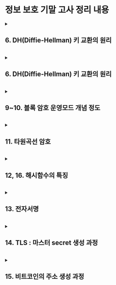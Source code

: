 # 정보 보호 기말 고사 정리 내용

<details>
<summary><h2>6. DH(Diffie-Hellman) 키 교환의 원리</h2></summary>

### 교환 개념 요약
**두 당사자(앨리스, 밥)** 가 서로의 비밀키를 공개하지 않고도 공유된 비밀키(Session Key)를 안전하게 합의할 수 있도록 하는 방법
<br>
- 큰 소수 p (prime number)
- 원시근 g (primtive root mod p)
p, g 모두 공개값

<br>
<br>



### 수학적 원리

1. 앨리스와와 밥은 둘 다 p, g를 알고 있음
2. 앨리스는 비밀값 a를 생성하고 A = g^a mod p를 계산해 밥에게 전송 (이걸 half-key 또는 공개키 라고 부름)
3. 밥은 비밀값 b를 생성하고 B = g^b mod p를 계산해 앨리스에게 전송
4. 이제 둘 다 상대방의 공개키와 자신의 비밀값으로 공유키 계산
  - 앨리스 : K = B^a mod p = (g^b)^a = g^(ab) mod p
  - 밥 : K = A^b mod p = (g^a)^b = g^(ab) mod p
<br>
<br>

- 결론적으로 둘은 같은 K (공유키)를 가짐
- 공격자는 중간에 A와 B는 알 수 있지만 a 또는 b는 알 수 없음
- 이는 이산대수 문제(Discrete Logarithm Problem, DLP)가 어렵기 때문임

<br>
<br>

### 키 교환 예시
- p = 13, g = 2
- 앨리스 비밀키 A = 9 → RA = g^9 mod 13 = 2^9 mod 13 = 6
- 밥 비밀키 B = 7 → RB = g^7 mod 13 = 2^7 mod 13 = 11
- 공유 키 계산 방법
  - K = RB^A mod p = 11^9 mod 13 = 6
  - K = RA^B mod p = 6^7 mod 13 = 6
- 둘 다 K = 6이란 공유키를 갖음

<br>
<br>

### 안전한 이유
- 공격자는 g, p, RA, RB를 볼 수 있지만 a 또는 b는 알 수 없음
- 왜냐하면 g^x mod p = y일 때, x를 찾는 건 **DLP(이산대수 문제)** 로 매우 어렵기 때문

<br>
<br>

### ElGamal과의 관계
- ElGamal 암호 방식은 DH 키 교환을 기반으로 만들어 짐
- ElGamal은 여기에 메시지를 암호화하는 방식을 덧붙인 것 뿐

<br>
<br>

### 요약

| 항목 | 설명 |
|:----:|:-----|
|목적|	공개 채널에서 안전하게 공유 비밀키를 생성|
|기반|이산대수 문제 (Discrete Log Problem, DLP)|
|공개값|	큰 소수 p, 원시근 g|
|비공개값|앨리스의 비밀 a, 밥의 비밀 b|
|공유키 계산|g^ab mod p (서로 다른 방식으로 동일 결과 도출)|
|보안성|g^x mod p = y일 때, x를 유추하는 것이 어렵다는 수학적 성질|
|활용|ElGamal, SSL/TLS, IPSec, PGP, ECDH 등|



</details>
  
<br>


<details>
<summary><h2>6. DH(Diffie-Hellman) 키 교환의 원리</h2></summary>

### 기본 개념
- 비대칭키 암호 방식 (공개키 암호)
  - 암호화 : 공개키 사용
  - 복호화 : 개인키 사용
  - 대칭키보다 느리지만, 키 공유 문제 해결
- 보안 기반 : 소인수 분해의 어려움 (큰 수 N을 두 소수 p, q로 나누는 것이 매우 어려움)

<br>

### RSA 키 생성 과정
1. 소수 p, q 선택
- 서로 다른 두 큰 소수 선택 (예 : p=61, q=53)

2. N 계산
- N = p × q (예 : N = 61×53 = 3233)

3. φ(N) 계산 (Euler의 토션 함수)
- φ(N) = (p−1)(q−1) (예 : φ(N) = 60×52 = 3120)

4. 공개 지수 E 선택
- 1 < E < φ(N) 이고, E와 φ(N)이 서로소 (예 : E = 17)

5. 개인 지수 D 계산
- D × E mod φ(N) = 1 (곱셈 역원) (예 : D = 2753)

6. 키 구성
- 공개키: (N, E)
- 개인키: (N, D)

<br>

### RSA 암호화/복호화 공식
- 암호화 : C = P^E mod N
- 복호화 : P = C^D mod N
- P : 평문, C : 암호문, E : 공개 지수, D : 개인 지수, N : 모듈러

<br>

### RSA의 특징 및 장단점

- 장점
  - 키 배송 문제 해결 (비대칭 구조)
  - 디지털 서명 가능
- 단점
  - 연산 느림 (대칭보다 느림)
  - 동일 평문은 동일 암호문 → 패딩 필요 (OAEP)

<br>

### RSA 보안 관련 핵심 개념
- Trapdoor 함수 : E는 공개되어도 D는 구하기 어려움
- 중간자 공격(MITM) 방지 필요 → 공개키 인증서 필요
- 패딩 (RSA-OAEP) : 입력에 난수 추가 → 동일 평문 다른 암호문

</details>
  
<br>



<details>
<summary><h2>9~10. 블록 암호 운영모드 개념 정도</h2></summary>

### 1. ECB (Electronic Code Book)
- 원리 : 각 블록을 독립적으로 암호화
- 암호화식 : Ci = E(K, Pi)
- 장점 : 병렬 처리 가능, 구현 쉬움
- 단점 : 동일 평문 → 동일 암호문 → 패턴 유출, 보안 매우 취약
- 예시 : 이미지 파일을 암호화해도 윤곽이 보임
- **안전하지 않음 절대 사용 불가**

<br>

### 2. CBC (Cipher Block Chaining)
- 원리 : 이전 암호문과 XOR 후 암호화
- 암호화식 : Ci = E(K, Pi ⊕ Ci-1) (C0 = IV)
- 복호화식 : Pi = D(K, Ci) ⊕ Ci-1
- 초기값(IV) : 반드시 필요. 동일해야 복호화 가능
- 장점 : 동일한 평문이라도 다른 암호문 생성 (패턴 깨짐)
- 단점 : 암호화 시 병렬처리 X (복호화는 가능), 에러 전파 있음
- TLS/SSL 등 실제 시스템에서 사용됨

<br>

### 3. CFB (Cipher Feedback)
- 원리 : 암호문을 피드백하여 다음 블록 암호화
- 암호화식 : Ci = Pi ⊕ E(K, Ci-1)
- 복호화식 : Pi = Ci ⊕ E(K, Ci-1)
- 장점 : 패딩 불필요, 스트림 암호처럼 작동
- 단점 : 병렬처리 X, 재전송 공격에 취약
- 현재는 거의 사용 X

<br>

### 4. OFB (Output Feedback)
- 원리 : 암호 알고리즘의 출력을 다시 입력 → 키스트림 생성
- 암호화식 : Ci = Pi ⊕ Oi (Oi = E(K, Oi-1))
- 복호화식 : 동일 (대칭)
- 장점 : 암호화·복호화 구조 동일, 오류 전파 없음
- 단점 : 암호문 블록이 반복되면 키스트림도 반복됨 (보안 취약)
- 실사용 비권장

<br>

### 5. CTR (Counter Mode)
- 원리: nonce + counter → 암호화 → 키스트림 생성
- 암호화/복호화: Ci = Pi ⊕ E(K, counter_i)
- 장점
  - 병렬 처리 가능 (암·복호화 모두)
  - 스트림 암호처럼 빠르고 효율적
  - 패딩 불필요
  - 키스트림 미리 생성 가능
- 최신 암호화 표준에서 가장 권장되는 방식 (TLS 1.3 포함)



</details>
  
<br>


<details>
<summary><h2>11. 타원곡선 암호</h2></summary>

### 기본 개념
- 타원곡선 암호(ECC)는 이산대수 문제(DLP)의 변형인 타원곡선 이산대수 문제(ECDLP)를 기반으로 한 공개키 암호
- CC는 RSA보다 작은 키 길이로도 동등한 보안성을 제공함

<br>

### 핵심 개념 : ECDLP
- Q = k × G일 때, G와 Q가 주어져도 k를 구하는 건 매우 어려움
- 이게 Elliptic Curve Discrete Logarithm Problem (ECDLP)

<br>

### ECC 암호 방식의 주요 활용

|구분|내용|
|:---:|:---|
|ECDH|타원곡선 기반의 키 교환 (Diffie-Hellman 응용)|
|ECDSA|디지털 서명 방식|
|ECIES|타원곡선 통합 암호화 방식 (평문 암호화 지원)|

<br>

### ECC 장점
- 짧은 키 길이로도 강한 보안 제공
  - 예 : RSA 2048bit ≈ ECC 224bit
- 연산 속도 빠름, 자원 절약 (모바일/IoT에 적합)
- 전자서명, 세션 키 생성, 블록체인에 많이 활용

</details>
  
<br>

<details>
<summary><h2>12, 16. 해시함수의 특징</h2></summary>

### 해시 함수(Hash Function)의 특징

#### 1. 일방향성 (One-Way Property)
- 입력값(M)으로부터 해시값 h(M)을 쉽게 계산할 수 있지만,
- 해시값 h(M)으로부터 입력값 M을 역으로 구하는 것은 불가능에 가까움 (Preimage resistance).

<br>

#### 2. 고정 길이 출력
- 입력값 크기(1비트 ~ 1GB)는 상관없이, 출력은 항상 고정된 길이 (예: SHA-256 → 256비트).
- 이 고정된 해시값이 디지털 지문 역할.

<br>

#### 3. 빠른 계산 속도
- 어떤 크기의 메시지든지 해시값 계산이 빠름.
- 파일 무결성 검사, 디지털 서명 등 실시간 처리에 적합.

<br>

#### 4. 민감한 변화 반응 (Avalanche Effect)
- 입력값이 1비트만 바뀌어도 완전히 다른 해시값이 나옴.
- 변경 여부를 확실하게 감지할 수 있음.

<br>

#### 5. 충돌 저항성 (Collision Resistance)
- 약한 충돌 내성 (Weak Collision Resistance)
  - M과 h(M)을 알고 있을 때, h(M) = h(M′) 인 M′ ≠ M을 찾는 것이 어려움.
- 강한 충돌 내성 (Strong Collision Resistance)
  - 서로 다른 두 입력 M, M′에 대해 h(M) = h(M′)이 되도록 하는 것이 매우 어려움.


<br>

#### 6. 무결성 검증에 사용
- 데이터를 직접 비교하지 않고도 해시값으로 파일이나 메시지의 위변조 여부를 판별 가능.
- 예: 다운로드 파일, 암호화된 패스워드 확인 등.


<br>

#### 7. 비밀번호 저장에 사용
- 비밀번호를 해시값으로 변환해서 저장 → 원래 비밀번호는 저장하지 않음.
- 해킹 당해도 역으로 해시 풀기 어려움.

<br>

#### 8. 전자서명, 인증서, 블록체인 등 활용
- 메시지 인증코드(MAC), 디지털 서명, TLS, 블록체인 거래 해시 등 보안 분야 핵심 기술.

</details>
  
<br>

<details>
<summary><h2>13. 전자서명</h2></summary>

### 전자 서명이란

- 디지털 환경에서 사람의 서명 역할
- 수신자가 송신자를 신뢰할 수 있게 해줌
- 위조 방지 + 부인 방지 기능 포함

<br>
<br>

### 목적

|보안 속성|설명|
|:---:|:---|
|무결성|메시지가 중간에 바뀌지 않았다는 증거|
|인증|서명자가 누구인지 검증 가능|
|부인 방지|서명 후 부인 불가|

<br>
<br>

### MAC과 서명의 차이

|항목|MAC|전자 서명|
|:---:|:---:|:---:|
|키|공유 키 사용|비대칭 키 사용|
|부인방지|불가|가능|
|제3자 검증|불가|가능|
|사용 방식|HMAC|RSA/DSA/ECDSA 등|

<br>
<br>

### 동작 원리

- 서명
  - 메시지 작성
  - 메시지 -> 해시 값 계산
  - 해시 값 -> 개인키로 암호화 (이게 전자 서명임)
- 검증
  - 메시지 -> 해시 값 계산
  - 전자 서명 -> 공개키로 복호화 -> 복호화된 해시 값 비교
  - 같으면 무결성 + 인증 + 부인 방지 성립

<br>
<br>

### 전자 서명 방법

|방법|설명|
|:---:|:---|
|메시지 직접 서명|전체 메시지를 개인키로 서명 -> 비효율적|
|해시 값 서명|메시지를 해시 후 해시값에 서명 -> 일반적, 효율적|

<br>
<br>

### RSA 전자 서명 예시

- 서명자 공개키 (E, N) / 개인키 (D, N)
- 메시지 M = 123
- 서명 = M^D mod N (ex. 123^29 mod 323 = 157)
- 검증 = 서명^E mod N = 157^5 mod 323 = 123
- 메시지와 동일하므로 검증 성공

</details>
  
<br>


<details>
<summary><h2>14. TLS : 마스터 secret 생성 과정</h2></summary>

### 순서

|단계|설명|
|:---:|:---|
|ClientHello|client_random 전송|
|ServerHello|server_random + 인증서 + 서버 공개키 전송|
|ClientKeyExchange|클라이언트 공개키 전송|
|양측 공유키 생성|ECDHE 방식으로 공유 Premaster Secret 생성|
|Master Secret 생성|	PRF(pre_master, "master secret", client_random + server_random)|
|Key Block 생성|	PRF(master_secret, "key expansion", server_random + client_random)|

<br>
<br>

### 구성 요소 설명

|요소|설명|
|:---:|:---|
|client_random|클라이언트가 생성한 32바이트 랜덤|
|server_random|서버가 생성한 32바이트 랜덤|
|Premaster Secret|ECDHE 또는 RSA로 교환한 임시 비밀|
|Master Secret|	PRF를 통해 생성 (총 48바이트)|
|Key Block|암호화 키, MAC 키, IV 등을 포함한 키 집합|

  


</details>
  
<br>



<details>
<summary><h2>15. 비트코인의 주소 생성 과정</h2></summary>

### 1. 개인키 (Private Key) 생성
- 256비트 난수(random number) 생성
  - 예 : k = 0xAB23... (64자리 16진수, 256비트)
- 완전 랜덤, 소유자의 비밀키 → 지갑에서 생성됨

<br>

### 2. 2단계: 공개키 (Public Key) 생성
- 개인키 k를 바탕으로 타원곡선 곱셈 (ECC)
  - Q = k * G
      - G: 기준점 (Elliptic Curve secp256k1 상의 고정점)
      - Q = (x, y): 512비트의 공개키 (x,y 좌표 256비트씩)

- 공개키만 알면 개인키를 알 수 없다 (일방향)

<br>

### 3. 공개키 → 해시 (Public Key Hash)

- 공개키를 압축된 주소로 만들기 위해 해싱
  - 1차 해시: SHA256(PubKey) → 256bit
  - 2차 해시: RIPEMD160(SHA256(PubKey)) → 160bit
  - 이 결과를 PubKeyHash라고 함

<br>

### 4. 4단계: 주소 포맷 변환 (Base58Check 인코딩)
- Base58Check 인코딩:
  - Prefix (네트워크 타입):
    - 메인넷: 0x00 (즉, 시작문자 1)
  - Payload: PubKeyHash
  - Checksum: SHA256(SHA256(Prefix + Payload))의 앞 4바이트
- 위 모두를 합쳐 Base58 인코딩 → 사람 읽기 가능한 주소 생성
  - 예: 1Cdid9KFAaatwczBwBttQcwXYCpvK8h7FK
 

</details>
  
<br>
